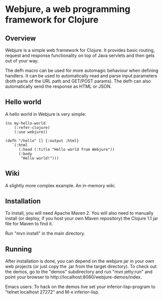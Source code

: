 
# Webjure, a web programming framework for Clojure

## Overview

Webjure is a simple web framework for Clojure.
It provides basic routing, request and response functionality on top
of Java servlets and then gets out of your way. 

The defh macro can be used for more automagic behaviour
when defining handlers. It can be used to automatically read and parse
input parameters (both parts of the URL path and GET/POST params).
The defh can also automatically send the response as HTML or JSON.


## Hello world

A hello world in Webjure is very simple:

    (ns my-hello-world
        (:refer-clojure)
        (:use webjure))
    
    (defh "/hello" [] {:output :html}
       `(:html
          (:head (:title "Hello world from Webjure"))
          (:body
           "Hello world!")))

## Wiki

A slightly more complex example. An in-memory wiki.
<script src="http://gist.github.com/385152.js?file=wiki.clj"></script>

## Installation

To install, you will need Apache Maven 2. You will also need to manually install (or deploy, if you host your own Maven repository) the Clojure 1.1 jar file for Maven to find it.

Run "mvn install" in the main directory.

## Running

After installation is done, you can depend on the webjure jar in your own web projects (or just copy the .jar from the target directory). To check out the demos, go to the "demos" subdirectory and run "mvn jetty:run" and point your browser to http://localhost:8080/webjure-demos/index.

Emacs users: To hack on the demos live set your inferior-lisp-program to "telnet localhost 27272" and M-x inferior-lisp.



